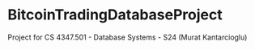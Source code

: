 # BitcoinTradingDatabaseProject
Project for CS 4347.501 - Database Systems - S24 (Murat Kantarcioglu)
